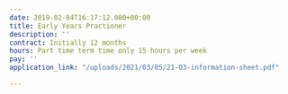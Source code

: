 ```yaml
---
date: 2019-02-04T16:17:12.000+00:00
title: Early Years Practioner
description: ''
contract: Initially 12 months
hours: Part time term time only 15 hours per week
pay: ''
application_link: "/uploads/2021/03/05/21-03-information-sheet.pdf"

---
```

